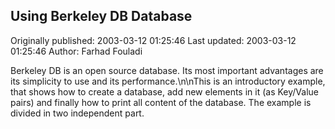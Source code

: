## Using Berkeley DB Database 
Originally published: 2003-03-12 01:25:46 
Last updated: 2003-03-12 01:25:46 
Author: Farhad Fouladi 
 
Berkeley DB is an open source database. Its most important advantages are its simplicity to use and its performance.\n\nThis is an introductory example, that shows how to create a database, add new elements in it (as Key/Value pairs) and finally how to print all content of the database. The example is divided in two independent part.